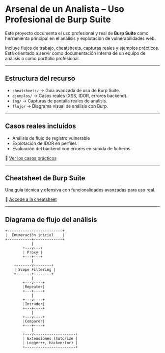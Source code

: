 # Arsenal de un Analista – Uso Profesional de Burp Suite

Este proyecto documenta el uso profesional y real de **Burp Suite** como herramienta principal en el análisis y explotación de vulnerabilidades web.

Incluye flujos de trabajo, cheatsheets, capturas reales y ejemplos prácticos. Está orientado a servir como documentación interna de un equipo de análisis o como portfolio profesional.

---

## Estructura del recurso

- `cheatsheets/` → Guía avanzada de uso de Burp Suite.
- `ejemplos/` → Casos reales (XSS, IDOR, errores backend).
- `img/` → Capturas de pantalla reales de análisis.
- `flujo/` → Diagrama visual de análisis con Burp.

---

## Casos reales incluidos

- Análisis de flujo de registro vulnerable
- Explotación de IDOR en perfiles
- Evaluación del backend con errores en subida de ficheros

🔗 [Ver los casos prácticos](ejemplos/burp-xss-idor.md)

---

## Cheatsheet de Burp Suite

Una guía técnica y ofensiva con funcionalidades avanzadas para uso real.

🔗 [Accede a la cheatsheet](cheatsheets/burp-suite-avanzado.md)

---

## Diagrama de flujo del análisis

```plaintext
+-------------------------+
|  Enumeración inicial    |
+-----------+-------------+
            |
        +---v---+
        | Proxy |
        +---+---+
            |
    +-------v--------+
    | Scope Filtering |
    +-------+--------+
            |
        +---v----+
        |Repeater|
        +---+----+
            |
        +---v----+
        |Intruder|
        +---+----+
            |
        +---v----+
        |Comparer|
        +---+----+
            |
        +---v-------------------+
        | Extensiones (Autorize |
        | Logger++, Hackvertor) |
        +-----------------------+


